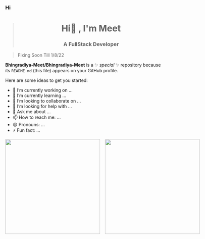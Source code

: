 ### Hi  
><h1 align="center">Hi👋 , I'm Meet</h1>
><h3 align="center">A FullStack Developer</h3>



> Fixing Soon Till 1/8/22

**Bhingradiya-Meet/Bhingradiya-Meet** is a ✨ _special_ ✨ repository because its `README.md` (this file) appears on your GitHub profile.

Here are some ideas to get you started:

- 🔭 I’m currently working on ...
- 🌱 I’m currently learning ...
- 👯 I’m looking to collaborate on ...
- 🤔 I’m looking for help with ...
- 💬 Ask me about ...
- 📫 How to reach me: ...
- 😄 Pronouns: ...
- ⚡ Fun fact: ...

<p style="display:flex;gap:10px"> <img align="left"style="width:300px" src="https://github-readme-stats.vercel.app/api?username=MeetBhingradiya&show_icons=true&theme=radical"><img style="width:300px" align="right" src="https://github-readme-stats.vercel.app/api/top-langs/?username=anuraghazra&layout=compact"></p>
